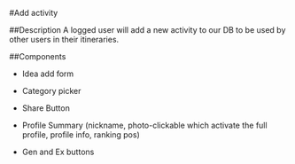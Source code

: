 #Add activity

##Description 
A logged user will add a new activity to our DB to be used by other users in their itineraries.

##Components

  - Idea add form

  - Category picker 

  - Share Button

  - Profile Summary (nickname, photo-clickable which activate the full profile, profile info, ranking pos)

  - Gen and Ex buttons
